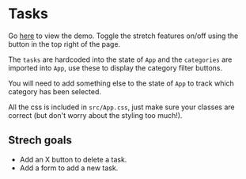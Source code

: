 # Tasks

Go [here](https://mod-4-week-1-todo.herokuapp.com/) to view the demo. Toggle the stretch features on/off using the button in the top right of the page.

The `tasks` are hardcoded into the state of `App` and the `categories` are imported into `App`, use these to display the category filter buttons.

You will need to add something else to the state of `App` to track which category has been selected.

All the css is included in `src/App.css`, just make sure your classes are correct (but don't worry about the styling too much!).

## Strech goals

- Add an X button to delete a task.
- Add a form to add a new task.